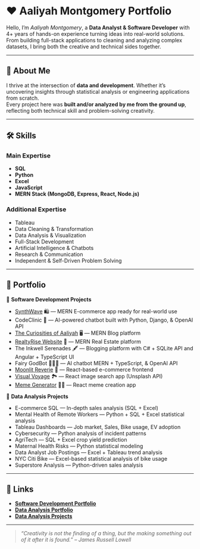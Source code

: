 # ♥️ Aaliyah Montgomery Portfolio

Hello, I’m *Aaliyah Montgomery*, a **Data Analyst & Software Developer** with 4+ years of hands-on experience turning ideas into real-world solutions.  
From building full-stack applications to cleaning and analyzing complex datasets, I bring both the creative and technical sides together.

---

## 🚀 About Me

I thrive at the intersection of **data and development**. Whether it’s uncovering insights through statistical analysis or engineering applications from scratch.  
Every project here was **built and/or analyzed by me from the ground up**, reflecting both technical skill and problem-solving creativity.

---

## 🛠️ Skills

### Main Expertise

-   **SQL**
-   **Python**
-   **Excel**
-   **JavaScript**
-   **MERN Stack (MongoDB, Express, React, Node.js)**

### Additional Expertise

-   Tableau
-   Data Cleaning & Transformation
-   Data Analysis & Visualization
-   Full-Stack Development
-   Artificial Intelligence & Chatbots
-   Research & Communication
-   Independent & Self-Driven Problem Solving

---

## 📂 Portfolio

🔹 **Software Development Projects**

-   [SynthWave](https://synthwave-app.onrender.com/) 🛍️ — MERN E-commerce app ready for real-world use
-   CodeClinic 🏥 — AI-powered chatbot built with Python, Django, & OpenAI API
-   [The Curiosities of Aaliyah](https://aaliyah-curiosities.onrender.com/) 🖥️ — MERN Blog platform
-   [RealtyRise Website](https://realtyrise.onrender.com/) 🏡 — MERN Real Estate platform
-   The Inkwell Serenades 🖋️ — Blogging platform with C# + SQLite API and Angular + TypeScript UI
-   Fairy GodBot 🧚🏾‍♀️ — AI chatbot MERN + TypeScript, & OpenAI API
-   [Moonlit Reverie](https://moonlit-reverie-111.netlify.app/) 🔮 — React-based e-commerce frontend
-   [Visual Voyage](https://visual-voyage.netlify.app/) 🏞️ — React image search app (Unsplash API)
-   [Meme Generator](https://aaliyahs-meme-generator-1.netlify.app/) 🤳🏾 — React meme creation app

🔹 **Data Analysis Projects**

-   E-commerce SQL — In-depth sales analysis (SQL + Excel)
-   Mental Health of Remote Workers — Python + SQL + Excel statistical analysis
-   Tableau Dashboards — Job market, Sales, Bike usage, EV adoption
-   Cybersecurity — Python analysis of incident patterns
-   AgriTech — SQL + Excel crop yield prediction
-   Maternal Health Risks — Python statistical modeling
-   Data Analyst Job Postings — Excel + Tableau trend analysis
-   NYC Citi Bike — Excel-based statistical analysis of bike usage
-   Superstore Analysis — Python-driven sales analysis

---

## 🔗 Links

-   **[Software Development Portfolio](https://aaliyahm-portfolio.netlify.app/)**
-   **[Data Analysis Portfolio](https://aaliyah-da-portfolio.netlify.app/)**
-   **[Data Analysis Projects](https://github.com/Aaliyah1699/SQL-and-Data-Analysis)**

---

> *“Creativity is not the finding of a thing, but the making something out of it after it is found.” – James Russell Lowell*
